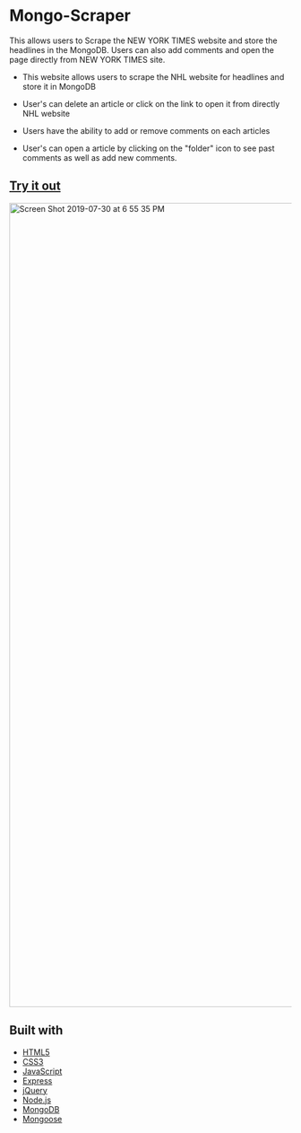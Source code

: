 # Mongo-Scraper
This allows users to Scrape the NEW YORK TIMES website and store the headlines in the MongoDB. Users can also add comments and open the page directly from NEW YORK TIMES site.

* This website allows users to scrape the NHL website for headlines and store it in MongoDB

* User's can delete an article or click on the link to open it from directly NHL website

* Users have the ability to add or remove comments on each articles

* User's can open a article by clicking on the "folder" icon to see past comments as well as add new comments.


## [Try it out]( https://arcane-wave-59098.herokuapp.com)
<img width="1433" alt="Screen Shot 2019-07-30 at 6 55 35 PM" src="https://user-images.githubusercontent.com/33634179/62171098-d7e2a100-b2fb-11e9-8d6e-c99c0ac8a322.png">

## Built with
* [HTML5](https://html5test.com)
* [CSS3](https://www.w3schools.com/css)
* [JavaScript](https://www.javascript.com)
* [Express](https://expressjs.com) 
* [jQuery](https://jquery.com) 
* [Node.js](https://nodejs.org/en)
* [MongoDB](https://www.mongodb.com)
* [Mongoose](https://www.npmjs.com/package/mongoose)




